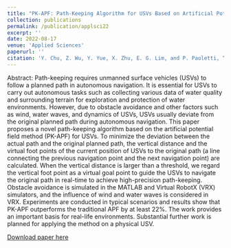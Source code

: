 ```yaml
---
title: "PK-APF: Path-Keeping Algorithm for USVs Based on Artificial Potential Field"
collection: publications
permalink: /publication/applsci22
excerpt: ''
date: 2022-08-17
venue: 'Applied Sciences'
paperurl: ''
citation: 'Y. Chu, Z. Wu, Y. Yue, X. Zhu, E. G. Lim, and P. Paoletti, “PK-APF: Path-Keeping Algorithm for USVs Based on Artificial Potential Field,” Applied Sciences, vol. 12, no. 16, p. 8201, Aug. 2022, doi: 10.3390/app12168201.'
---
```


Abstract: Path-keeping requires unmanned surface vehicles (USVs) to follow a planned path in autonomous navigation. It is essential for USVs to carry out autonomous tasks such as collecting various data of water quality and surrounding terrain for exploration and protection of water environments. However, due to obstacle avoidance and other factors such as wind, water waves, and dynamics of USVs, USVs usually deviate from the original planned path during autonomous navigation. This paper proposes a novel path-keeping algorithm based on the artificial potential field method (PK-APF) for USVs. To minimize the deviation between the actual path and the original planned path, the vertical distance and the virtual foot points of the current position of USVs to the original path (a line connecting the previous navigation point and the next navigation point) are calculated. When the vertical distance is larger than a threshold, we regard the vertical foot point as a virtual goal point to guide the USVs to navigate the original path in real-time to achieve high-precision path-keeping. Obstacle avoidance is simulated in the MATLAB and Virtual RobotX (VRX) simulators, and the influence of wind and water waves is considered in VRX. Experiments are conducted in typical scenarios and results show that PK-APF outperforms the traditional APF by at least 22%. The work provides an important basis for real-life environments. Substantial further work is planned for applying the method on a physical USV.

[Download paper here](https://www.mdpi.com/2076-3417/12/16/8201)
